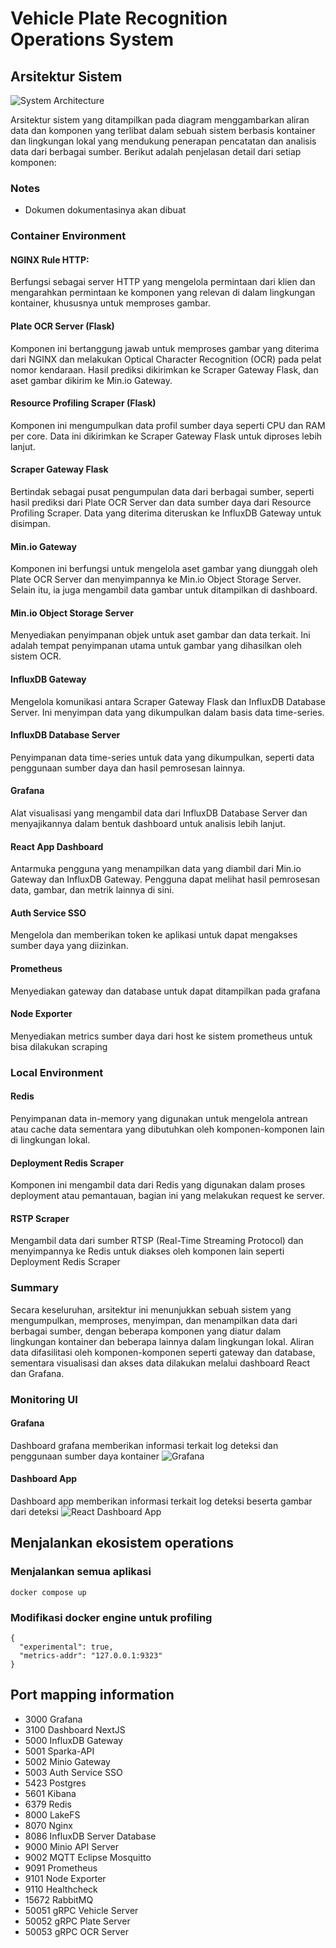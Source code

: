 # Vehicle Plate Recognition Operations System 
## Arsitektur Sistem

![System Architecture](https://github.com/user-attachments/assets/f6f036c6-4936-4ed3-b396-d3eab5ed053c)

Arsitektur sistem yang ditampilkan pada diagram menggambarkan aliran data dan komponen yang terlibat dalam sebuah sistem berbasis kontainer dan lingkungan lokal yang mendukung penerapan pencatatan dan analisis data dari berbagai sumber. Berikut adalah penjelasan detail dari setiap komponen:

### Notes
- Dokumen dokumentasinya akan dibuat

### Container Environment

#### NGINX Rule HTTP:
Berfungsi sebagai server HTTP yang mengelola permintaan dari klien dan mengarahkan permintaan ke komponen yang relevan di dalam lingkungan kontainer, khususnya untuk memproses gambar.

#### Plate OCR Server (Flask)
Komponen ini bertanggung jawab untuk memproses gambar yang diterima dari NGINX dan melakukan Optical Character Recognition (OCR) pada pelat nomor kendaraan. Hasil prediksi dikirimkan ke Scraper Gateway Flask, dan aset gambar dikirim ke Min.io Gateway.

#### Resource Profiling Scraper (Flask)
Komponen ini mengumpulkan data profil sumber daya seperti CPU dan RAM per core. Data ini dikirimkan ke Scraper Gateway Flask untuk diproses lebih lanjut.

#### Scraper Gateway Flask
Bertindak sebagai pusat pengumpulan data dari berbagai sumber, seperti hasil prediksi dari Plate OCR Server dan data sumber daya dari Resource Profiling Scraper. Data yang diterima diteruskan ke InfluxDB Gateway untuk disimpan.

#### Min.io Gateway
Komponen ini berfungsi untuk mengelola aset gambar yang diunggah oleh Plate OCR Server dan menyimpannya ke Min.io Object Storage Server. Selain itu, ia juga mengambil data gambar untuk ditampilkan di dashboard.

#### Min.io Object Storage Server
Menyediakan penyimpanan objek untuk aset gambar dan data terkait. Ini adalah tempat penyimpanan utama untuk gambar yang dihasilkan oleh sistem OCR.

#### InfluxDB Gateway
Mengelola komunikasi antara Scraper Gateway Flask dan InfluxDB Database Server. Ini menyimpan data yang dikumpulkan dalam basis data time-series.

#### InfluxDB Database Server
Penyimpanan data time-series untuk data yang dikumpulkan, seperti data penggunaan sumber daya dan hasil pemrosesan lainnya.

#### Grafana
Alat visualisasi yang mengambil data dari InfluxDB Database Server dan menyajikannya dalam bentuk dashboard untuk analisis lebih lanjut.

#### React App Dashboard
Antarmuka pengguna yang menampilkan data yang diambil dari Min.io Gateway dan InfluxDB Gateway. Pengguna dapat melihat hasil pemrosesan data, gambar, dan metrik lainnya di sini.

#### Auth Service SSO
Mengelola dan memberikan token ke aplikasi untuk dapat mengakses sumber daya yang diizinkan.

#### Prometheus
Menyediakan gateway dan database untuk dapat ditampilkan pada grafana

#### Node Exporter
Menyediakan metrics sumber daya dari host ke sistem prometheus untuk bisa dilakukan scraping

### Local Environment
#### Redis
Penyimpanan data in-memory yang digunakan untuk mengelola antrean atau cache data sementara yang dibutuhkan oleh komponen-komponen lain di lingkungan lokal.

#### Deployment Redis Scraper

Komponen ini mengambil data dari Redis yang digunakan dalam proses deployment atau pemantauan, bagian ini yang melakukan request ke server.

#### RSTP Scraper
Mengambil data dari sumber RTSP (Real-Time Streaming Protocol) dan menyimpannya ke Redis untuk diakses oleh komponen lain seperti Deployment Redis Scraper

### Summary 
Secara keseluruhan, arsitektur ini menunjukkan sebuah sistem yang mengumpulkan, memproses, menyimpan, dan menampilkan data dari berbagai sumber, dengan beberapa komponen yang diatur dalam lingkungan kontainer dan beberapa lainnya dalam lingkungan lokal. Aliran data difasilitasi oleh komponen-komponen seperti gateway dan database, sementara visualisasi dan akses data dilakukan melalui dashboard React dan Grafana.

### Monitoring UI 

#### Grafana
Dashboard grafana memberikan informasi terkait log deteksi dan penggunaan sumber daya kontainer
![Grafana](https://github.com/user-attachments/assets/6d198fa8-c46c-4fff-ba56-b2670fa62b21)

#### Dashboard App
Dashboard app memberikan informasi terkait log deteksi beserta gambar dari deteksi
![React Dashboard App](https://github.com/user-attachments/assets/c1c9a5da-ba73-4476-b173-7f4dd6dc6baf)

## Menjalankan ekosistem operations
### Menjalankan semua aplikasi
```
docker compose up
```
### Modifikasi docker engine untuk profiling
```
{
  "experimental": true,
  "metrics-addr": "127.0.0.1:9323"
}
```
## Port mapping information

- 3000 Grafana
- 3100 Dashboard NextJS
- 5000 InfluxDB Gateway
- 5001 Sparka-API
- 5002 Minio Gateway
- 5003 Auth Service SSO
- 5423 Postgres
- 5601 Kibana
- 6379 Redis
- 8000 LakeFS
- 8070 Nginx
- 8086 InfluxDB Server Database
- 9000 Minio API Server
- 9002 MQTT Eclipse Mosquitto
- 9091 Prometheus
- 9101 Node Exporter
- 9110 Healthcheck
- 15672 RabbitMQ
- 50051 gRPC Vehicle Server
- 50052 gRPC Plate Server
- 50053 gRPC OCR Server
